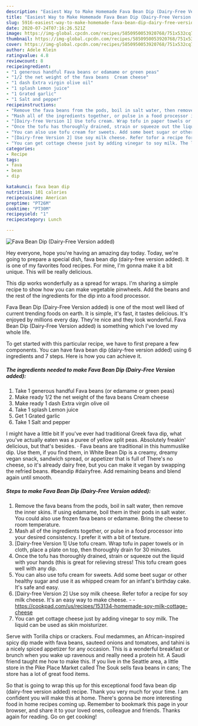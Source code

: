 ```yaml
---
description: "Easiest Way to Make Homemade Fava Bean Dip (Dairy-Free Version added)"
title: "Easiest Way to Make Homemade Fava Bean Dip (Dairy-Free Version added)"
slug: 5916-easiest-way-to-make-homemade-fava-bean-dip-dairy-free-version-added
date: 2020-07-24T07:16:26.521Z
image: https://img-global.cpcdn.com/recipes/5850950053920768/751x532cq70/fava-bean-dip-dairy-free-version-added-recipe-main-photo.jpg
thumbnail: https://img-global.cpcdn.com/recipes/5850950053920768/751x532cq70/fava-bean-dip-dairy-free-version-added-recipe-main-photo.jpg
cover: https://img-global.cpcdn.com/recipes/5850950053920768/751x532cq70/fava-bean-dip-dairy-free-version-added-recipe-main-photo.jpg
author: Adele Klein
ratingvalue: 4.8
reviewcount: 8
recipeingredient:
- "1 generous handful Fava beans or edamame or green peas"
- "1/2 the net weight of the fava beans  Cream cheese"
- "1 dash Extra virgin olive oil"
- "1 splash Lemon juice"
- "1 Grated garlic"
- "1 Salt and pepper"
recipeinstructions:
- "Remove the fava beans from the pods, boil in salt water, then remove the inner skins. If using edamame, boil them in their pods in salt water. You could also use frozen fava beans or edamame. Bring the cheese to room temperature."
- "Mash all of the ingredients together, or pulse in a food processor into your desired consistency. I prefer it with a bit of texture."
- "[Dairy-free Version 1] Use tofu cream. Wrap tofu in paper towels or in cloth, place a plate on top, then thoroughly drain for 30 minutes."
- "Once the tofu has thoroughly drained, strain or squeeze out the liquid with your hands (this is great for relieving stress! This tofu cream goes well with any dip."
- "You can also use tofu cream for sweets. Add some beet sugar or other healthy sugar and use it as whipped cream for an infant&#39;s birthday cake. It&#39;s safe and easy."
- "[Dairy-free Version 2] Use soy milk cheese. Refer tofor a recipe for soy milk cheese. It&#39;s an easy way to make cheese.  https://cookpad.com/us/recipes/153134-homemade-soy-milk-cottage-cheese"
- "You can get cottage cheese just by adding vinegar to soy milk. The liquid can be used as skin moisturizer."
categories:
- Recipe
tags:
- fava
- bean
- dip

katakunci: fava bean dip 
nutrition: 101 calories
recipecuisine: American
preptime: "PT26M"
cooktime: "PT30M"
recipeyield: "1"
recipecategory: Lunch

---
```



![Fava Bean Dip (Dairy-Free Version added)](https://img-global.cpcdn.com/recipes/5850950053920768/751x532cq70/fava-bean-dip-dairy-free-version-added-recipe-main-photo.jpg)

Hey everyone, hope you're having an amazing day today. Today, we're going to prepare a special dish, fava bean dip (dairy-free version added). It is one of my favorites food recipes. For mine, I'm gonna make it a bit unique. This will be really delicious.

This dip works wonderfully as a spread for wraps. I&#39;m sharing a simple recipe to show how you can make vegetable pinwheels. Add the beans and the rest of the ingredients for the dip into a food processor.

Fava Bean Dip (Dairy-Free Version added) is one of the most well liked of current trending foods on earth. It is simple, it's fast, it tastes delicious. It's enjoyed by millions every day. They're nice and they look wonderful. Fava Bean Dip (Dairy-Free Version added) is something which I've loved my whole life.


To get started with this particular recipe, we have to first prepare a few components. You can have fava bean dip (dairy-free version added) using 6 ingredients and 7 steps. Here is how you can achieve it.

<!--inarticleads1-->

##### The ingredients needed to make Fava Bean Dip (Dairy-Free Version added):

1. Take 1 generous handful Fava beans (or edamame or green peas)
1. Make ready 1/2 the net weight of the fava beans  Cream cheese
1. Make ready 1 dash Extra virgin olive oil
1. Take 1 splash Lemon juice
1. Get 1 Grated garlic
1. Take 1 Salt and pepper


I might have a little bit If you&#39;ve ever had traditional Greek fava dip, what you&#39;ve actually eaten was a puree of yellow split peas. Absolutely freakin&#39; delicious, but that&#39;s besides. · Fava beans are traditional in this hummuslike dip. Use them, if you find them, in White Bean Dip is a creamy, dreamy vegan snack, sandwich spread, or appetizer that is full of There&#39;s no cheese, so it&#39;s already dairy free, but you can make it vegan by swapping the refried beans. #beandip #dairyfree. Add remaining beans and blend again until smooth. 

<!--inarticleads2-->

##### Steps to make Fava Bean Dip (Dairy-Free Version added):

1. Remove the fava beans from the pods, boil in salt water, then remove the inner skins. If using edamame, boil them in their pods in salt water. You could also use frozen fava beans or edamame. Bring the cheese to room temperature.
1. Mash all of the ingredients together, or pulse in a food processor into your desired consistency. I prefer it with a bit of texture.
1. [Dairy-free Version 1] Use tofu cream. Wrap tofu in paper towels or in cloth, place a plate on top, then thoroughly drain for 30 minutes.
1. Once the tofu has thoroughly drained, strain or squeeze out the liquid with your hands (this is great for relieving stress! This tofu cream goes well with any dip.
1. You can also use tofu cream for sweets. Add some beet sugar or other healthy sugar and use it as whipped cream for an infant&#39;s birthday cake. It&#39;s safe and easy.
1. [Dairy-free Version 2] Use soy milk cheese. Refer tofor a recipe for soy milk cheese. It&#39;s an easy way to make cheese. -  - https://cookpad.com/us/recipes/153134-homemade-soy-milk-cottage-cheese
1. You can get cottage cheese just by adding vinegar to soy milk. The liquid can be used as skin moisturizer.


Serve with Torilla chips or crackers. Foul medammes, an African-inspired spicy dip made with fava beans, sauteed onions and tomatoes, and tahini is a nicely spiced appetizer for any occasion. This is a wonderful breakfast or brunch when you wake up ravenous and really need a protein hit. A Saudi friend taught me how to make this. If you live in the Seattle area, a little store in the Pike Place Market called The Souk sells fava beans in cans; The store has a lot of great food items. 

So that is going to wrap this up for this exceptional food fava bean dip (dairy-free version added) recipe. Thank you very much for your time. I am confident you will make this at home. There's gonna be more interesting food in home recipes coming up. Remember to bookmark this page in your browser, and share it to your loved ones, colleague and friends. Thanks again for reading. Go on get cooking!
